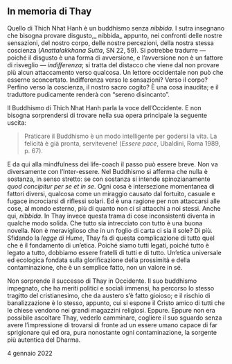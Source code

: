 <link rel="stylesheet" href="../assets/style.css">

## In memoria di Thay

Quello di Thich Nhat Hanh è un buddhismo senza _nibbida_. I sutra insegnano che bisogna provare disgusto,_ nibbida_ appunto, nei confronti delle nostre sensazioni, del nostro corpo, delle nostre percezioni, della nostra stessa coscienza (_Anattalakkhana Sutta_, SN 22, 59). Si potrebbe tradurre — poiché il disgusto è una forma di avversione, e l’avversione non è un fattore di risveglio — _indifferenza_; si tratta del distacco che viene dal non provare più alcun attaccamento verso qualcosa. Un lettore occidentale non può che esserne sconcertato. Indifferenza verso le sensazioni? Verso il corpo? Perfino verso la coscienza, il nostro sacro cogito? È una cosa inaudita; e il traduttore pudicamente renderà con “sereno disincanto”.

Il Buddhismo di Thich Nhat Hanh parla la voce dell’Occidente. E non bisogna sorprendersi di trovare nella sua opera principale la seguente uscita:

> Praticare il Buddhismo è un modo intelligente per godersi la vita. La felicità è già pronta, servitevene! (_Essere pace_, Ubaldini, Roma 1989, p. 67).

E da qui alla mindfulness dei life-coach il passo può essere breve. Non va diversamente con l’Inter-essere. Nel Buddhismo si afferma che nulla è sostanza, in senso stretto: se con sostanza si intende spinozianamente _quod concipitur per se et in se_. Ogni cosa è intersezione momentanea di fattori diversi, qualcosa come un miraggio causato dal fortuito, casuale e fugace incrociarsi di riflessi solari. Ed è una ragione per non attaccarsi alle cose, al mondo esterno, più di quanto non ci si attacchi a noi stessi. Anche qui, _nibbida_. In Thay invece questa trama di cose inconsistenti diventa in qualche modo solida. Che tutto sia intrecciato con tutto è una buona novella. Non è meraviglioso che in un foglio di carta ci sia il sole? Di più. Sfidando la _legge di Hume_, Thay fa di questa complicazione di tutto quel che è il fondamento di un’etica. Poiché siamo tutti legati, poiché tutto è legato a tutto, dobbiamo essere fratelli di tutti e di tutto. Un’etica universale ed ecologica fondata sulla glorificazione della prossimità e della contaminazione, che è un semplice fatto, non un valore in sé.

Non sorprende il successo di Thay in Occidente. Il suo buddhismo impegnato, che ha meriti politici e sociali immensi, ha percorso lo stesso tragitto del cristianesimo, che da austero s’è fatto gioioso; e il rischio di banalizzazione è lo stesso, appunto, cui si espone il Cristo amico di tutti che le chiese vendono nei grandi magazzini religiosi.
Eppure. Eppure non era possibile ascoltare Thay, vederlo camminare, cogliere il suo sguardo senza avere l’impressione di trovarsi di fronte ad un essere umano capace di far sprigionare qui ed ora, pura nonostante ogni contaminazione, la sorgente più autentica del Dharma.

4 gennaio 2022
